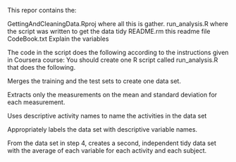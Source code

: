This repor contains the:

GettingAndCleaningData.Rproj where all this is gather.
run_analysis.R where the script was written to get the data tidy
README.rm this readme file
CodeBook.txt Explain the variables

The code in the script does the following according to the instructions given in Coursera course:
You should create one R script called run_analysis.R that does the following. 

Merges the training and the test sets to create one data set.

Extracts only the measurements on the mean and standard deviation for each measurement. 

Uses descriptive activity names to name the activities in the data set

Appropriately labels the data set with descriptive variable names. 

From the data set in step 4, creates a second, independent tidy data set with the average of each variable for each activity and each subject.
